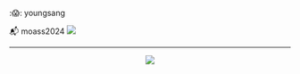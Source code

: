 :😱: youngsang
  
:mailbox_with_mail: moass2024
<a href="mailto:goyoungsang@gmail.com">
   <img src="https://img.shields.io/badge/Gmail-d14836?style=flat-square&logo=Gmail&logoColor=white&link=goyoungsang@gmail.com"/>
</a>
</div>
<hr>
<div align="center">
<img src="https://capsule-render.vercel.app/api?type=waving&color=auto&height=200&section=header&text=helloworld&fontSize=80" />
</div>
